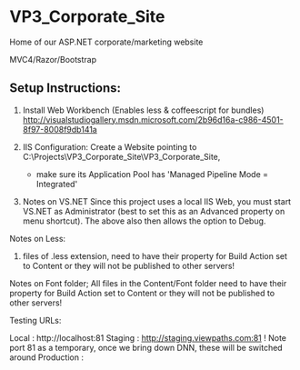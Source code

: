 VP3_Corporate_Site
==================

Home of our ASP.NET corporate/marketing website

MVC4/Razor/Bootstrap

Setup Instructions:
-------------
1) Install Web Workbench (Enables less & coffeescript for bundles)
   http://visualstudiogallery.msdn.microsoft.com/2b96d16a-c986-4501-8f97-8008f9db141a

2) IIS Configuration:
   Create a Website pointing to C:\Projects\VP3_Corporate_Site\VP3_Corporate_Site, 
      * make sure its Application Pool has 'Managed Pipeline Mode = Integrated'

3) Notes on VS.NET
   Since this project uses a local IIS Web, you must start VS.NET as Administrator (best to set this as an Advanced property on menu shortcut).
    The above also then allows the option to Debug.


Notes on Less:
 1) files of .less extension, need to have their property for Build Action set to Content or they will not be published to other servers!

Notes on Font folder;
 All files in the Content/Font folder need to have their property for Build Action set to Content or they will not be published to other servers!



Testing URLs:

  Local      :  http://localhost:81
  Staging    :  http://staging.viewpaths.com:81      ! Note port 81 as a temporary, once we bring down DNN, these will be switched around
  Production :


